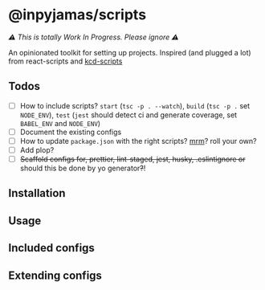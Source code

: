 # @inpyjamas/scripts

_⚠️ This is totally Work In Progress. Please ignore ⚠️_

An opinionated toolkit for setting up projects. Inspired (and plugged a lot) from react-scripts and [kcd-scripts][kcd-scripts]

## Todos

- [ ] How to include scripts? `start` (`tsc -p . --watch`), `build` (`tsc -p .` set `NODE_ENV`), `test` (`jest` should detect ci and generate coverage, set `BABEL_ENV` and `NODE_ENV`)
- [ ] Document the existing configs
- [ ] How to update `package.json` with the right scripts? [mrm][mrm]? roll your own?
- [ ] Add plop?
- [ ] ~~Scaffold configs for, prettier, lint-staged, jest, husky, .eslintignore or~~ should this be done by yo generator~~?~~!

## Installation

## Usage

## Included configs

## Extending configs

[kcd-scripts]: https://github.com/kentcdodds/kcd-scripts
[react-scripts]: https://github.com/facebook/create-react-app
[mrm]: https://github.com/sapegin/mrm
